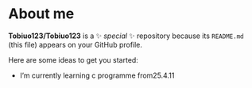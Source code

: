 # About me


**Tobiuo123/Tobiuo123** is a ✨ _special_ ✨ repository because its `README.md` (this file) appears on your GitHub profile.

Here are some ideas to get you started:

- I’m currently learning c programme from25.4.11
